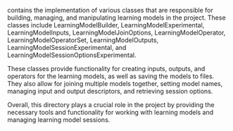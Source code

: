 contains the implementation of various classes that are responsible for building, managing, and manipulating learning models in the project. These classes include LearningModelBuilder, LearningModelExperimental, LearningModelInputs, LearningModelJoinOptions, LearningModelOperator, LearningModelOperatorSet, LearningModelOutputs, LearningModelSessionExperimental, and LearningModelSessionOptionsExperimental. 

These classes provide functionality for creating inputs, outputs, and operators for the learning models, as well as saving the models to files. They also allow for joining multiple models together, setting model names, managing input and output descriptors, and retrieving session options. 

Overall, this directory plays a crucial role in the project by providing the necessary tools and functionality for working with learning models and managing learning model sessions.